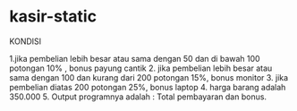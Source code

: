 # kasir-static

KONDISI

1.jika pembelian lebih besar atau sama dengan 50 dan di bawah 100 potongan 10% , bonus payung cantik
2. jika pembelian lebih besar atau sama dengan 100 dan kurang dari 200 potongan 15%, bonus monitor
3. jika pembelian diatas 200 potongan 25%, bonus laptop
4. harga barang adalah 350.000
5. Output programnya adalah : Total pembayaran dan bonus.


